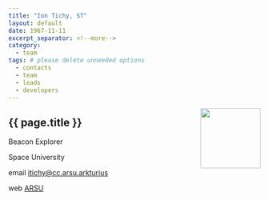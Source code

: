 ```yaml
---
title: "Ion Tichy, ST"
layout: default
date: 1967-11-11
excerpt_separator: <!--more-->
category:
  - team
tags: # please delete unneeded options
  - contacts
  - team
  - leads
  - developers
---
```


<img style="float: right; width: 120px;" src="{{ '/assets/img/team/__image_file__' | relative_url }}" />

## {{ page.title }}

Beacon Explorer 

Space University 

email [itichy@cc.arsu.arkturius](mailto:itichy@cc.arkturius) 

web [ARSU](https://sww.arsu.arkturius) 

<!--more-->



